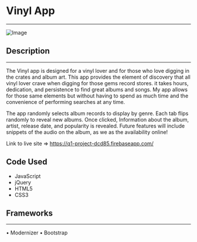 # Vinyl App
___
![Image](https://lh3.googleusercontent.com/cWFOmuoizxXujgJScJttQSkACsIWFfPyQaVQAL3evVeqo34s3gxjiWeIgcepxDiuUpOoyWVD7LZJ2-Or_Ya7rl0lDSBluTVPo6T2LTz3jtTKPIjXVKFScgzv4p8Q91wJIComMwoIN2Rh-anqi4Wm8qV3yEeN6pHnzoMfz1FqYaXjaSRnae9HSMDyX3zdhQyuJJrXlUiEezHqHWpzf6C3YntuaEK7XOEcEhsW67t0ADAuS11rGEwwtfp9wne3yzPEaxxW7jnGqHtgv9AEIsXtvlWsItC9N02dakXzDv1NiyCX300K_dG-C8DS24kU4J1iMz620Oolwm92cHhgK1o8nEilwRxdrSQalEBBUwb7kwwVnAF1Djrx0xkho4_QNRnaFR35dmZmqs7p7jixXmyH7vbIP3zswUu1_l7gbRtVQZU9lyCy9m0U636x1BavkceVdVpaq0aEd0-r-l_Ez4_9RRsYQvNjl3RjPx1J2pSmzisZvUfS3le-ePqbCJReMtplRv2V0Fn0qXnKLaeP1XOsDAu4jZN1qeKzrinqziUo8XWVxZBTsERwliQlmWh6YJbFP--cSNM4dbfBuOmda5HGehB_wredDxPFu5T9USRklZLi2vVkYgMqcxbAAjYHom8dPGlCQ0NoA0-4DltJOP8dFS_XWqCuGB91VYERHTG1GQ=w678-h741-no)

## Description
___

The Vinyl app is designed for a vinyl lover and for those who love digging in the crates and album art. This app provides the element of discovery that all vinyl lover crave when digging for those gems record stores. it takes hours, dedication, and persistence to find great albums and songs. My app allows for those same elements but without having to spend as much time and the convenience of performing searches at any time.

The app randomly selects album records to display by genre. Each tab flips randomly to reveal new albums. Once clicked, Information about the album, artist, release date, and popularity is revealed. Future features will include snippets of the audio on the album, as we as the availability online!

Link to live site => https://q1-project-dcd85.firebaseapp.com/

## Code Used
- JavaScript
- jQuery
- HTML5
- CSS3

## Frameworks
___

• Modernizer
• Bootstrap
